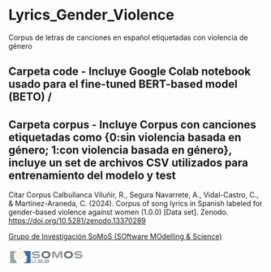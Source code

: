 # Lyrics_Gender_Violence
Corpus de letras de canciones en español etiquetadas con violencia de género

## Carpeta code - Incluye Google Colab notebook usado para el fine-tuned BERT-based model (BETO) /
## Carpeta corpus - Incluye Corpus con canciones etiquetadas como {0:sin violencia basada en género; 1:con violencia basada en género}, incluye un set de archivos CSV utilizados para entrenamiento del modelo y test

Citar Corpus
Calbullanca Viluñir, R., Segura Navarrete, A., Vidal-Castro, C., & Martínez-Araneda, C. (2024). Corpus of song lyrics in Spanish labeled for gender-based violence against women (1.0.0) [Data set]. Zenodo. https://doi.org/10.5281/zenodo.13370289

 

[Grupo de Investigación SoMoS (SOftware MOdelling & Science)](https://dsi.face.ubiobio.cl/somos/)

<img src="./images/somos_ubb.jpeg" width="150px" /> 
